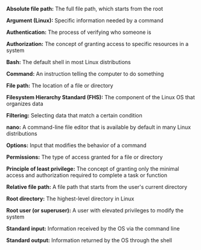 **Absolute file path:** The full file path, which starts from the root

**Argument (Linux):** Specific information needed by a command

**Authentication:** The process of verifying who someone is

**Authorization:** The concept of granting access to specific resources in a system

**Bash:** The default shell in most Linux distributions

**Command:** An instruction telling the computer to do something

**File path:** The location of a file or directory

**Filesystem Hierarchy Standard (FHS):** The component of the Linux OS that organizes data

**Filtering:** Selecting data that match a certain condition

**nano:** A command-line file editor that is available by default in many Linux distributions

**Options:** Input that modifies the behavior of a command

**Permissions:** The type of access granted for a file or directory

**Principle of least privilege:** The concept of granting only the minimal access and authorization required to complete a task or function

**Relative file path:** A file path that starts from the user's current directory

**Root directory:** The highest-level directory in Linux

**Root user (or superuser):** A user with elevated privileges to modify the system

**Standard input:** Information received by the OS via the command line

**Standard output:** Information returned by the OS through the shell